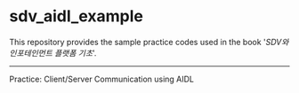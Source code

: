 # sdv_aidl_example
This repository provides the sample practice codes used in the book '*SDV와 인포테인먼트 플랫폼 기초*'.

---

Practice: Client/Server Communication using AIDL

